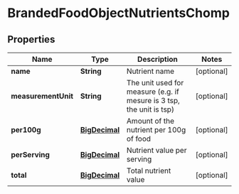 # BrandedFoodObjectNutrientsChomp

## Properties
Name | Type | Description | Notes
------------ | ------------- | ------------- | -------------
**name** | **String** | Nutrient name |  [optional]
**measurementUnit** | **String** | The unit used for measure (e.g. if mesure is 3 tsp, the unit is tsp) |  [optional]
**per100g** | [**BigDecimal**](BigDecimal.md) | Amount of the nutrient per 100g of food |  [optional]
**perServing** | [**BigDecimal**](BigDecimal.md) | Nutrient value per serving |  [optional]
**total** | [**BigDecimal**](BigDecimal.md) | Total nutrient value |  [optional]
